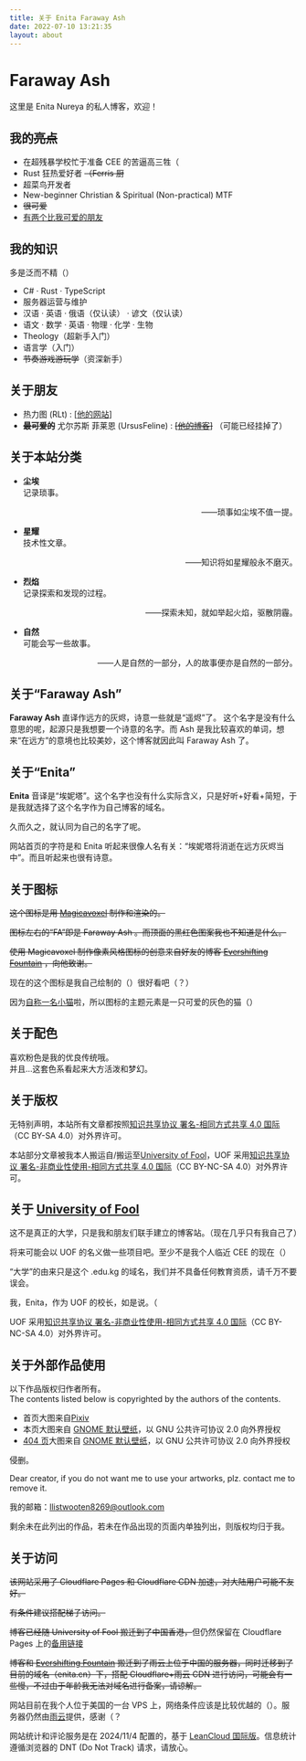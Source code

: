 ```yaml
---
title: 关于 Enita Faraway Ash
date: 2022-07-10 13:21:35
layout: about
---
```


# Faraway Ash

这里是 Enita Nureya 的私人博客，欢迎！

## 我的~~亮点~~

- 在超残暴学校忙于准备 CEE 的苦逼高三牲（
- Rust 狂热爱好者 ~~（Ferris 厨~~
- 超菜鸟开发者
- New-beginner Christian & Spiritual (Non-practical) MTF
- ~~很可爱~~
- [有两个比我可爱的朋友](#关于朋友)

## 我的知识

多是泛而不精（）

- C# · Rust · TypeScript
- 服务器运营与维护
- 汉语 · 英语 · 俄语（仅认读） · 谚文（仅认读）
- 语文 · 数学 · 英语 · 物理 · 化学 · 生物
- Theology（超新手入门）
- 语言学（入门）
- ~~节奏游戏游玩学~~（资深新手）

## 关于朋友

- 热力图 (RLt) : [<a href="https://akyuu.cn/">他的网站</a>]
- ~~**最可爱的**~~ 尤尔苏斯 菲莱恩 (UrsusFeline) : ~~[<a href="https://lgy07.github.io">他的博客</a>]~~ （可能已经挂掉了）

## 关于本站分类

<ul>
<li class="about-category-name"><b>尘埃</b></li>
记录琐事。
<p class="about-category-saying" align="right">——琐事如尘埃不值一提。</p>

<li class="about-category-name"><b>星耀</b></li>
技术性文章。
<p class="about-category-saying" align="right">——知识将如星耀般永不磨灭。</p>

<li class="about-category-name"><b>烈焰</b></li>
记录探索和发现的过程。
<p class="about-category-saying" align="right">——探索未知，就如举起火焰，驱散阴霾。</p>

<li class="about-category-name"><b>自然</b></li>
可能会写一些故事。
<p class="about-category-saying" align="right">——人是自然的一部分，人的故事便亦是自然的一部分。</p>
 
</ul>

## 关于“Faraway Ash”

**Faraway Ash** 直译作远方的灰烬，诗意一些就是“遥烬”了。
这个名字是没有什么意思的呢，起源只是我想要一个诗意的名字。而 Ash 是我比较喜欢的单词，想来“在远方”的意境也比较美妙，这个博客就因此叫 Faraway Ash 了。

## 关于“Enita”

**Enita** 音译是“埃妮塔”。这个名字也没有什么实际含义，只是好听+好看+简短，于是我就选择了这个名字作为自己博客的域名。

久而久之，就认同为自己的名字了呢。

网站首页的字符是和 Enita 听起来很像人名有关：“埃妮塔将消逝在远方灰烬当中”。而且听起来也很有诗意。

## 关于图标

~~这个图标是用 [Magicavoxel](https://www.voxelmade.com/magicavoxel/) 制作和渲染的。~~

~~图标左右的“FA”即是 Faraway Ash 。而顶面的黑红色图案我也不知道是什么。~~

~~使用 Magicavoxel 制作像素风格图标的创意来自好友的博客 [Evershifting Fountain](https://akyuu.cn/post/22062001/) ，向他致谢。~~

现在的这个图标是我自己绘制的（）很好看吧（？）

因为[自称一名小猫](https://uof.edu.kg/iamacat)啦，所以图标的主题元素是一只可爱的灰色的猫（）

## 关于配色

喜欢粉色是我的优良传统哦。  
并且...这套色系看起来大方活泼和梦幻。

## 关于版权

无特别声明，本站所有文章都按照[知识共享协议 署名-相同方式共享 4.0 国际](https://creativecommons.org/licenses/by-sa/4.0/)（CC BY-SA 4.0）对外界许可。

本站部分文章被我本人搬运自/搬运至[University of Fool](https://uof.edu.kg/)，UOF 采用[知识共享协议 署名-非商业性使用-相同方式共享 4.0 国际](https://creativecommons.org/licenses/by-nc-sa/4.0/)（CC BY-NC-SA 4.0）对外界许可。

## 关于 [University of Fool](https://uof.edu.kg/)

这不是真正的大学，只是我和朋友们联手建立的博客站。（现在几乎只有我自己了）

将来可能会以 UOF 的名义做一些项目吧。至少不是我个人临近 CEE 的现在（）

“大学”的由来只是这个 .edu.kg 的域名，我们并不具备任何教育资质，请千万不要误会。

我，Enita，作为 UOF 的校长，如是说。（

UOF 采用[知识共享协议 署名-非商业性使用-相同方式共享 4.0 国际](https://creativecommons.org/licenses/by-nc-sa/4.0/)（CC BY-NC-SA 4.0）对外界许可。

## 关于外部作品使用

以下作品版权归作者所有。  
The contents listed below is copyrighted by the authors of the contents.

- 首页大图来自[Pixiv](https://www.pixiv.net/artworks/89991203)
- 本页大图来自 [GNOME 默认壁纸](https://gitlab.gnome.org/GNOME/gnome-backgrounds/-/blob/main/backgrounds/blobs-d.svg)，以 GNU 公共许可协议 2.0 向外界授权
- [404 页](/404)大图来自 [GNOME 默认壁纸](https://gitlab.gnome.org/GNOME/gnome-backgrounds/-/blob/main/backgrounds/drool-d.svg)，以 GNU 公共许可协议 2.0 向外界授权

侵删。

Dear creator, if you do not want me to use your artworks, plz. contact me to remove it.

我的邮箱：[llistwooten8269@outlook.com](mailto:ellistwooten8269@outlook.com)

剩余未在此列出的作品，若未在作品出现的页面内单独列出，则版权均归于我。

## 关于访问

~~该网站采用了 Cloudflare Pages 和 Cloudflare CDN 加速，对大陆用户可能不友好。~~

~~有条件建议搭配梯子访问。~~

~~博客已经随 University of Fool 搬迁到了中国香港，~~但仍然保留在 Cloudflare Pages 上的[备用链接](https://lingrottin.pages.dev)

~~博客和 [Evershifting Fountain](https://akyuu.cn) 搬迁到了雨云上位于中国的服务器，同时迁移到了目前的域名（enita.cn）下，搭配 Cloudflare+雨云 CDN 进行访问，可能会有一些慢，不过由于年龄我无法对域名进行备案，请谅解。~~

网站目前在我个人位于美国的一台 VPS 上，网络条件应该是比较优越的（）。服务器仍然由[雨云](https://www.rainyun.com/)提供，感谢（？

网站统计和评论服务是在 2024/11/4 配置的，基于 [LeanCloud 国际版](https://leancloud.app/)。信息统计遵循浏览器的 DNT (Do Not Track) 请求，请放心。
